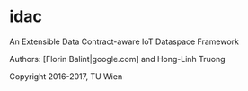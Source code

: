 # idac
An Extensible Data Contract-aware IoT Dataspace Framework

Authors: [Florin Balint|google.com] and Hong-Linh Truong

Copyright 2016-2017, TU Wien